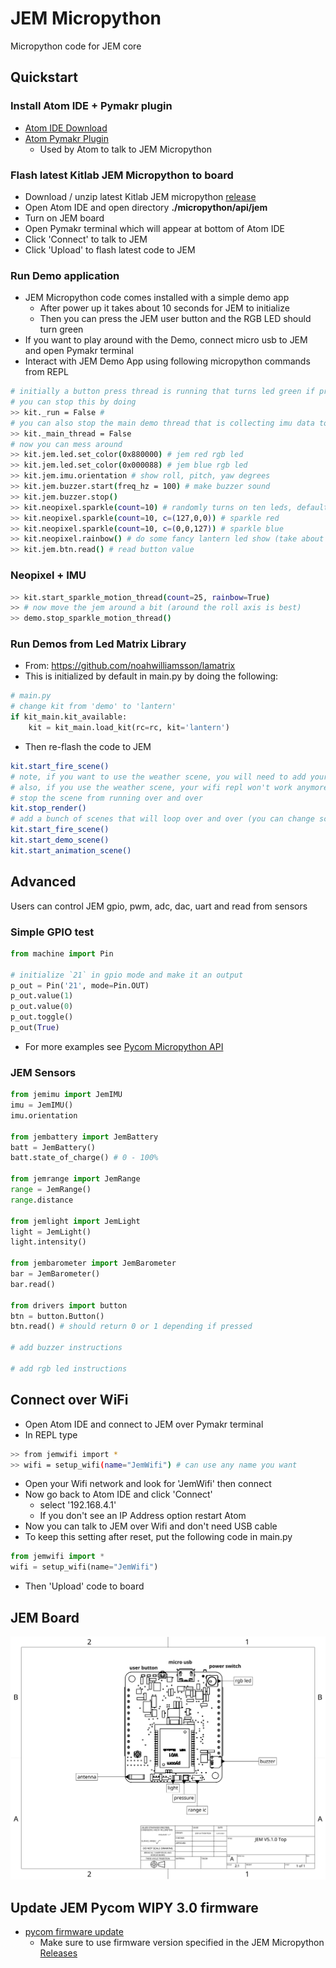 # JEM Micropython
Micropython code for JEM core

## Quickstart
### Install Atom IDE + Pymakr plugin
- [Atom IDE Download](https://atom.io/)
- [Atom Pymakr Plugin](https://atom.io/packages/pymakr)
   + Used by Atom to talk to JEM Micropython

### Flash latest Kitlab JEM Micropython to board
- Download / unzip latest Kitlab JEM micropython [release](https://github.com/kitlab-io/micropython/releases)
- Open Atom IDE and open directory **./micropython/api/jem**
- Turn on JEM board
- Open Pymakr terminal which will appear at bottom of Atom IDE
- Click 'Connect' to talk to JEM
- Click 'Upload' to flash latest code to JEM

### Run Demo application
- JEM Micropython code comes installed with a simple demo app
   + After power up it takes about 10 seconds for JEM to initialize
   + Then you can press the JEM user button and the RGB LED should turn green
- If you want to play around with the Demo, connect micro usb to JEM and open Pymakr terminal
- Interact with JEM Demo App using following micropython commands from REPL
```bash
# initially a button press thread is running that turns led green if pressed
# you can stop this by doing
>> kit._run = False #
# you can also stop the main demo thread that is collecting imu data to send to app by doing this
>> kit._main_thread = False
# now you can mess around
>> kit.jem.led.set_color(0x880000) # jem red rgb led
>> kit.jem.led.set_color(0x000088) # jem blue rgb led
>> kit.jem.imu.orientation # show roll, pitch, yaw degrees
>> kit.jem.buzzer.start(freq_hz = 100) # make buzzer sound
>> kit.jem.buzzer.stop()
>> kit.neopixel.sparkle(count=10) # randomly turns on ten leds, default color is white but you can change
>> kit.neopixel.sparkle(count=10, c=(127,0,0)) # sparkle red
>> kit.neopixel.sparkle(count=10, c=(0,0,127)) # sparkle blue
>> kit.neopixel.rainbow() # do some fancy lantern led show (take about 15 seconds)
>> kit.jem.btn.read() # read button value
```

### Neopixel + IMU
```bash
>> kit.start_sparkle_motion_thread(count=25, rainbow=True)
>> # now move the jem around a bit (around the roll axis is best)
>> demo.stop_sparkle_motion_thread()
```

### Run Demos from Led Matrix Library
- From: https://github.com/noahwilliamsson/lamatrix
- This is initialized by default in main.py by doing the following:
```python
# main.py
# change kit from 'demo' to 'lantern'
if kit_main.kit_available:
    kit = kit_main.load_kit(rc=rc, kit='lantern')
```
- Then re-flash the code to JEM

```bash
kit.start_fire_scene()
# note, if you want to use the weather scene, you will need to add your home router ssid / password to config.js in /api/jem/kits/demo/config.js
# also, if you use the weather scene, your wifi repl won't work anymore (will fix later)
# stop the scene from running over and over
kit.stop_render()
# add a bunch of scenes that will loop over and over (you can change scene timeout in config.js
kit.start_fire_scene()
kit.start_demo_scene()
kit.start_animation_scene()
```



## Advanced
Users can control JEM gpio, pwm, adc, dac, uart and read from sensors

### Simple GPIO test
```python
from machine import Pin

# initialize `21` in gpio mode and make it an output
p_out = Pin('21', mode=Pin.OUT)
p_out.value(1)
p_out.value(0)
p_out.toggle()
p_out(True)
```

- For more examples see [Pycom Micropython API](https://docs.pycom.io/firmwareapi/pycom/machine/)

### JEM Sensors
```python
from jemimu import JemIMU
imu = JemIMU()
imu.orientation

from jembattery import JemBattery
batt = JemBattery()
batt.state_of_charge() # 0 - 100%

from jemrange import JemRange
range = JemRange()
range.distance

from jemlight import JemLight
light = JemLight()
light.intensity()

from jembarometer import JemBarometer
bar = JemBarometer()
bar.read()

from drivers import button
btn = button.Button()
btn.read() # should return 0 or 1 depending if pressed

# add buzzer instructions

# add rgb led instructions
```

## Connect over WiFi
- Open Atom IDE and connect to JEM over Pymakr terminal
- In REPL type
```bash
>> from jemwifi import *
>> wifi = setup_wifi(name="JemWifi") # can use any name you want
```
- Open your Wifi network and look for 'JemWifi' then connect
- Now go back to Atom IDE and click 'Connect'
   + select '192.168.4.1'
   + If you don't see an IP Address option restart Atom
- Now you can talk to JEM over Wifi and don't need USB cable
- To keep this setting after reset, put the following code in main.py
```python
from jemwifi import *
wifi = setup_wifi(name="JemWifi")
```
- Then 'Upload' code to board

## JEM Board
![Image of JEM Board V5.1.0](docs/JEM-V5.1.0-drawing.png)

## Update JEM Pycom WIPY 3.0 firmware
- [pycom firmware update](https://docs.pycom.io/updatefirmware/device/)
  + Make sure to use firmware version specified in the JEM Micropython [Releases](https://github.com/kitlab-io/micropython/releases)
